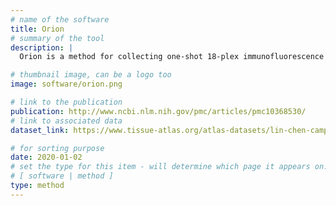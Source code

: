 ```yaml
---
# name of the software
title: Orion
# summary of the tool
description: |
  Orion is a method for collecting one-shot 18-plex immunofluorescence images and diagnostic-grade H&E images from the same samples. The Orion method was developed in collaboration with RareCyte Inc. and uses a specialized microscope and fluorescent antibodies (known as ArgoFluors™), which can be imaged simultaneously and spectrally unmixed. We show that same-slide H&E and IF images provide complementary information that can be used to train ML models that effectively predict cancer progression.

# thumbnail image, can be a logo too
image: software/orion.png

# link to the publication
publication: http://www.ncbi.nlm.nih.gov/pmc/articles/pmc10368530/
# link to associated data
dataset_link: https://www.tissue-atlas.org/atlas-datasets/lin-chen-campton-2023/

# for sorting purpose
date: 2020-01-02
# set the type for this item - will determine which page it appears on:
# [ software | method ]
type: method
---
```

